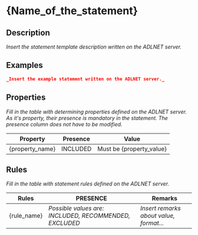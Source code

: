 # {Name_of_the_statement}

## Description

_Insert the statement template description written on the ADLNET server._

## Examples

```json
_Insert the example statement written on the ADLNET server._
```

## Properties

_Fill in the table with determining properties defined on the ADLNET server. As it's property, their presence is mandatory in the statement. The presence column does not have to be modified._

| Property  | Presence            | Value         |
|----------------|-----------------|-----------------------------|
| {property_name} | INCLUDED | Must be {property_value} |

## Rules

_Fill in the table with statement rules defined on the ADLNET server._


| Rules  | PRESENCE            | Remarks         |
|----------------|-----------------|-----------------------------|
| {rule_name} | _Possible values are: INCLUDED, RECOMMENDED, EXCLUDED_ | _Insert remarks about value, format..._ |
